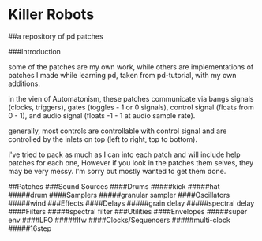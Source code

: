 # Killer Robots

##a repository of pd patches

###Introduction

some of the patches are my own work, while others are implementations of patches I made while learning pd, taken from pd-tutorial, with my own additions.

in the vien of Automatonism, these patches communicate via bangs signals (clocks, triggers), gates (toggles - 1 or 0 signals), control signal (floats from 0 - 1), and audio signal (floats -1 - 1 at audio sample rate).

generally, most controls are controllable with control signal and are controlled by the inlets on top (left to right, top to bottom).

I've tried to pack as much as I can into each patch and will include help patches for each one, However if you look in the patches them selves, they may be very messy. I'm sorry but mostly wanted to get them done.

##Patches
###Sound Sources
####Drums
#####kick
#####hat
#####drum
####Samplers
#####granular sampler
####Oscillators
#####wind
###Effects
####Delays
#####grain delay
#####spectral delay
####Filters
#####spectral filter
###Utilities
####Envelopes
#####super env
####LFO
#####lfw
####Clocks/Sequencers
#####multi-clock
#####16step
